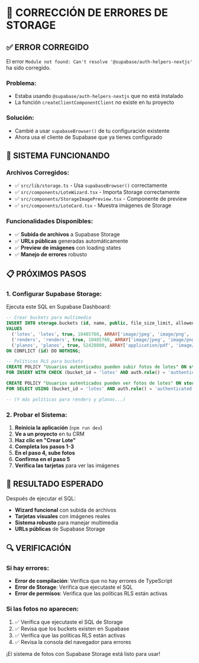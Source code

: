 # 🔧 CORRECCIÓN DE ERRORES DE STORAGE

## ✅ **ERROR CORREGIDO**

El error `Module not found: Can't resolve '@supabase/auth-helpers-nextjs'` ha sido corregido.

### **Problema:**
- Estaba usando `@supabase/auth-helpers-nextjs` que no está instalado
- La función `createClientComponentClient` no existe en tu proyecto

### **Solución:**
- Cambié a usar `supabaseBrowser()` de tu configuración existente
- Ahora usa el cliente de Supabase que ya tienes configurado

## 🚀 **SISTEMA FUNCIONANDO**

### **Archivos Corregidos:**
- ✅ `src/lib/storage.ts` - Usa `supabaseBrowser()` correctamente
- ✅ `src/components/LoteWizard.tsx` - Importa Storage correctamente
- ✅ `src/components/StorageImagePreview.tsx` - Componente de preview
- ✅ `src/components/LoteCard.tsx` - Muestra imágenes de Storage

### **Funcionalidades Disponibles:**
- ✅ **Subida de archivos** a Supabase Storage
- ✅ **URLs públicas** generadas automáticamente
- ✅ **Preview de imágenes** con loading states
- ✅ **Manejo de errores** robusto

## 📋 **PRÓXIMOS PASOS**

### **1. Configurar Supabase Storage:**
Ejecuta este SQL en Supabase Dashboard:

```sql
-- Crear buckets para multimedia
INSERT INTO storage.buckets (id, name, public, file_size_limit, allowed_mime_types)
VALUES 
  ('lotes', 'lotes', true, 10485760, ARRAY['image/jpeg', 'image/png', 'image/webp']),
  ('renders', 'renders', true, 10485760, ARRAY['image/jpeg', 'image/png', 'image/webp']),
  ('planos', 'planos', true, 52428800, ARRAY['application/pdf', 'image/jpeg', 'image/png'])
ON CONFLICT (id) DO NOTHING;

-- Políticas RLS para buckets
CREATE POLICY "Usuarios autenticados pueden subir fotos de lotes" ON storage.objects
FOR INSERT WITH CHECK (bucket_id = 'lotes' AND auth.role() = 'authenticated');

CREATE POLICY "Usuarios autenticados pueden ver fotos de lotes" ON storage.objects
FOR SELECT USING (bucket_id = 'lotes' AND auth.role() = 'authenticated');

-- (Y más políticas para renders y planos...)
```

### **2. Probar el Sistema:**
1. **Reinicia la aplicación** (`npm run dev`)
2. **Ve a un proyecto** en tu CRM
3. **Haz clic en "Crear Lote"**
4. **Completa los pasos 1-3**
5. **En el paso 4, sube fotos**
6. **Confirma en el paso 5**
7. **Verifica las tarjetas** para ver las imágenes

## 🎯 **RESULTADO ESPERADO**

Después de ejecutar el SQL:
- **Wizard funcional** con subida de archivos
- **Tarjetas visuales** con imágenes reales
- **Sistema robusto** para manejar multimedia
- **URLs públicas** de Supabase Storage

## 🔍 **VERIFICACIÓN**

### **Si hay errores:**
- **Error de compilación**: Verifica que no hay errores de TypeScript
- **Error de Storage**: Verifica que ejecutaste el SQL
- **Error de permisos**: Verifica que las políticas RLS están activas

### **Si las fotos no aparecen:**
1. ✅ Verifica que ejecutaste el SQL de Storage
2. ✅ Revisa que los buckets existen en Supabase
3. ✅ Verifica que las políticas RLS están activas
4. ✅ Revisa la consola del navegador para errores

¡El sistema de fotos con Supabase Storage está listo para usar!
